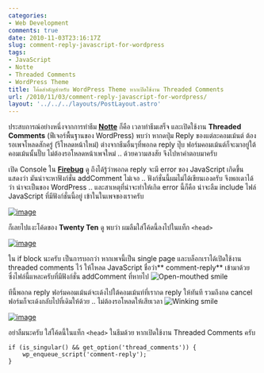 ```yaml
---
categories:
- Web Development
comments: true
date: 2010-11-03T23:16:17Z
slug: comment-reply-javascript-for-wordpress
tags:
- JavaScript
- Notte
- Threaded Comments
- WordPress Theme
title: โค้ดสำคัญสำหรับ WordPress Theme หากเปิดใช้งาน Threaded Comments
url: /2010/11/03/comment-reply-javascript-for-wordpress/
layout: '../../../layouts/PostLayout.astro'
---
```


ประสบการณ์อย่างหนึ่งจากการทำธีม [**Notte**](https://armno.in.th/my-first-wordpress-theme) ก็คือ เวลาทำธีมเสร็จ และเปิดใช้งาน **Threaded Comments** (ฟีเจอร์พื้นฐานของ WordPress) พบว่า หากดปุ่ม Reply ของแต่ละคอมเม้นต์ ต้องรอเพจโหลดสักครู่ (รีโหลดหน้าใหม่) ต่างจากธีมอื่นๆที่พอกด reply ปุ๊บ ฟอร์มคอมเม้นต์ก็จะมาอยู่ใต้คอมเม้นนั้นปั๊บ ไม่ต้องรอโหลดหน้าเพจใหม่ .. ด้วยความสงสัย จึงไปหาคำตอบมาครับ

เปิด Console ใน **[Firebug](http://www.getfirebug.com)** ดู ถึงได้รู้ว่าพอกด reply จะมี error ของ JavaScript เกิดขึ้น แสดงว่า มันน่าจะหาฟังก์ชั่น addComment ไม่เจอ .. ฟังก์ชั่นนี้ผมไม่ได้เขียนเองครับ จึงพอเดาได้ว่า น่าจะเป็นของ WordPress .. และสาเหตุที่น่าจะทำให้เกิด error นี้ก็คือ น่าจะลืม include ไฟล์ JavaScript ที่มีฟังก์ชั่นนี้อยู่ เข้าในในเพจของเราครับ

[![image](https://files.armno.in.th/uploads/2010/11/image_thumb.png)](https://files.armno.in.th/uploads/2010/11/image.png)

ก็เลยไปแงะโค้ดของ **Twenty Ten** ดู พบว่า ผมลืมใส่โค้ดนี้ลงไปในแท็ก `<head>`

[![image](https://files.armno.in.th/uploads/2010/11/image_thumb1.png)](https://files.armno.in.th/uploads/2010/11/image1.png)

ใน if block นะครับ เป็นการบอกว่า หากเพจนี้เป็น single page และบล็อกเราได้เปิดใช้งาน threaded comments ไว้ ให้โหลด JavaScript ชื่อว่า** comment-reply** เข้ามาด้วย ซึ่งไฟล์นี้แหละครับที่มีฟังก์ชั่น addComment ที่หายไป ![Open-mouthed smile](https://files.armno.in.th/uploads/2010/11/wlEmoticon-openmouthedsmile.png)

ทีนี้พอกด reply ฟอร์มคอมเม้นต์จะเด้งไปใต้คอมเม้นท์ที่เรากด reply ให้ทันที รวมถึงกด cancel ฟอร์มก็จะเด้งกลับไปที่เดิมให้ด้วย .. ไม่ต้องรอโหลดให้เสียเวลา ![Winking smile](https://files.armno.in.th/uploads/2010/11/wlEmoticon-winkingsmile.png)

[![image](https://files.armno.in.th/uploads/2010/11/image_thumb2.png)](https://files.armno.in.th/uploads/2010/11/image2.png)

อย่าลืมนะครับ ใส่โค้ดนี้ในแท็ก `<head>` ในธีมด้วย หากเปิดใช้งาน Threaded Comments ครับ

    if (is_singular() && get_option('thread_comments')) {
        wp_enqueue_script('comment-reply');
    }
